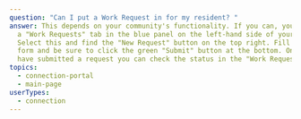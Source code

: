 ```yaml
---
question: "Can I put a Work Request in for my resident? "
answer: This depends on your community's functionality. If you can, you will see
  a "Work Requests" tab in the blue panel on the left-hand side of your screen.
  Select this and find the "New Request" button on the top right. Fill out the
  form and be sure to click the green "Submit" button at the bottom. Once you
  have submitted a request you can check the status in the "Work Requests" tab.
topics:
  - connection-portal
  - main-page
userTypes:
  - connection
---
```

